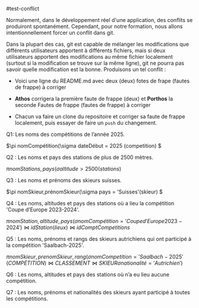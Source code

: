 #test-conflict

Normalement, dans le développement réel d'une application, des conflits se produiront spontanément. Cependant, pour notre formation, nous allons intentionnellement forcer un conflit dans git.

Dans la plupart des cas, git est capable de mélanger les modifications que différents utilisateurs apportent à différents fichiers, mais si deux utilisateurs apportent des modifications au même fichier localement (surtout si la modification se trouve sur la même ligne), git ne pourra pas savoir quelle modification est la bonne. Produisons un tel conflit :

- Voici une ligne du README.md avec deux (deux) fotes de frape (fautes de frappe) à corriger

- **Athos** corrigera la première faute de frappe (deux) et **Porthos** la seconde Fautes de frappe (fautes de frappe) à corriger 

- Chacun va faire un clone du repositoire et corriger sa faute de frappe localement, puis essayer de faire un `push` du changement.

Q1: Les noms des compétitions de l’année 2025.

$\pi nomCompétition(\sigma dateDébut = 2025 (competition) $

Q2 : Les noms et pays des stations de plus de 2500 mètres.

$\pi nomStations,pays(\sigma altitude> 2500(stations)$

Q3 : Les noms et prénoms des skieurs suisses.

$\pi nomSkieur,prénomSkieur(\sigma pays = 'Suisses'(skieur) $

Q4 : Les noms, altitudes et pays des stations où a lieu la compétition 'Coupe d’Europe 2023-2024'.

$\pi nomStation, altitude, pays(\sigma nomCompétition = 'Coupe d’Europe 2023-2024')\bowtie {idStation}(lieux)\bowtie {idCompt}Competitions$

Q5 : Les noms, prénoms et rangs des skieurs autrichiens qui ont participé à la compétition
'Saalbach-2025'.

$\pi nomSkieur, prenomSkieur, rang(
    \sigma nomCompetition = 'Saalbach-2025' (COMPÉTITION) 
    \bowtie CLASSEMENT 
    \bowtie SKIEUR 
    \sigma nationalité = 'Autrichien'
)$


Q6 : Les noms, altitudes et pays des stations où n’a eu lieu aucune compétition.



Q7 : Les noms, prénoms et nationalités des skieurs ayant participé à toutes les compétitions. 
